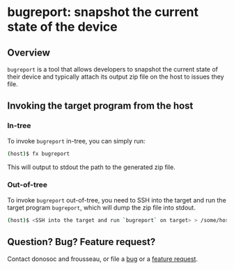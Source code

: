 # bugreport: snapshot the current state of the device

## Overview

`bugreport` is a tool that allows developers to snapshot the current state of
their device and typically attach its output zip file on the host to issues they
file.

## Invoking the target program from the host

### In-tree

To invoke `bugreport` in-tree, you can simply run:

```sh
(host)$ fx bugreport
```

This will output to stdout the path to the generated zip file.

### Out-of-tree

To invoke `bugreport` out-of-tree, you need to SSH into the target and run the
target program `bugreport`, which will dump the zip file into stdout.

```sh
(host)$ <SSH into the target and run `bugreport` on target> > /some/host/path/to/bugreport.zip
```

## Question? Bug? Feature request?

Contact donosoc and frousseau, or file a
[bug](https://fuchsia.atlassian.net/secure/CreateIssueDetails!init.jspa?pid=11718&issuetype=10006&priority=3&components=11880)
or a
[feature request](https://fuchsia.atlassian.net/secure/CreateIssueDetails!init.jspa?pid=11718&issuetype=10005&priority=3&components=11880).
